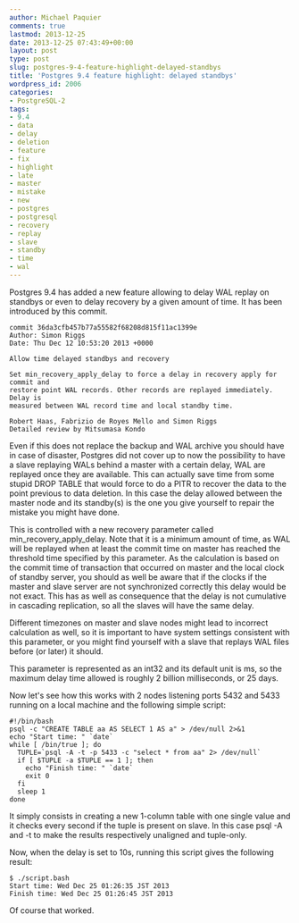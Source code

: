 ```yaml
---
author: Michael Paquier
comments: true
lastmod: 2013-12-25
date: 2013-12-25 07:43:49+00:00
layout: post
type: post
slug: postgres-9-4-feature-highlight-delayed-standbys
title: 'Postgres 9.4 feature highlight: delayed standbys'
wordpress_id: 2006
categories:
- PostgreSQL-2
tags:
- 9.4
- data
- delay
- deletion
- feature
- fix
- highlight
- late
- master
- mistake
- new
- postgres
- postgresql
- recovery
- replay
- slave
- standby
- time
- wal
---
```

Postgres 9.4 has added a new feature allowing to delay WAL replay on standbys or even to delay recovery by a given amount of time. It has been introduced by this commit.

    commit 36da3cfb457b77a55582f68208d815f11ac1399e
    Author: Simon Riggs
    Date: Thu Dec 12 10:53:20 2013 +0000
 
    Allow time delayed standbys and recovery
 
    Set min_recovery_apply_delay to force a delay in recovery apply for commit and
    restore point WAL records. Other records are replayed immediately. Delay is
    measured between WAL record time and local standby time.
     
    Robert Haas, Fabrizio de Royes Mello and Simon Riggs
    Detailed review by Mitsumasa Kondo

Even if this does not replace the backup and WAL archive you should have in case of disaster, Postgres did not cover up to now the possibility to have a slave replaying WALs behind a master with a certain delay, WAL are replayed once they are available. This can actually save time from some stupid DROP TABLE that would force to do a PITR to recover the data to the point previous to data deletion. In this case the delay allowed between the master node and its standby(s) is the one you give yourself to repair the mistake you might have done.

This is controlled with a new recovery parameter called min\_recovery\_apply\_delay. Note that it is a minimum amount of time, as WAL will be replayed when at least the commit time on master has reached the threshold time specified by this parameter. As the calculation is based on the commit time of transaction that occurred on master and the local clock of standby server, you should as well be aware that if the clocks if the master and slave server are not synchronized correctly this delay would be not exact. This has as well as consequence that the delay is not cumulative in cascading replication, so all the slaves will have the same delay.

Different timezones on master and slave nodes might lead to incorrect calculation as well, so it is important to have system settings consistent with this parameter, or you might find yourself with a slave that replays WAL files before (or later) it should.

This parameter is represented as an int32 and its default unit is ms, so the maximum delay time allowed is roughly 2 billion milliseconds, or 25 days.

Now let's see how this works with 2 nodes listening ports 5432 and 5433 running on a local machine and the following simple script:

    #!/bin/bash
    psql -c "CREATE TABLE aa AS SELECT 1 AS a" > /dev/null 2>&1
    echo "Start time: " `date`
    while [ /bin/true ]; do
      TUPLE=`psql -A -t -p 5433 -c "select * from aa" 2> /dev/null`
      if [ $TUPLE -a $TUPLE == 1 ]; then
        echo "Finish time: " `date`
        exit 0
      fi
      sleep 1
    done

It simply consists in creating a new 1-column table with one single value and it checks every second if the tuple is present on slave. In this case psql -A and -t to make the results respectively unaligned and tuple-only.

Now, when the delay is set to 10s, running this script gives the following result:

    $ ./script.bash
    Start time: Wed Dec 25 01:26:35 JST 2013
    Finish time: Wed Dec 25 01:26:45 JST 2013

Of course that worked.
